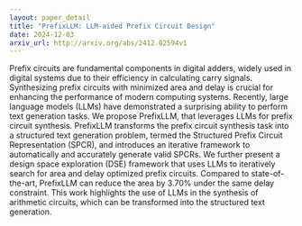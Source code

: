 ```yaml
---
layout: paper_detail
title: "PrefixLLM: LLM-aided Prefix Circuit Design"
date: 2024-12-03
arxiv_url: http://arxiv.org/abs/2412.02594v1
---
```


Prefix circuits are fundamental components in digital adders, widely used in digital systems due to their efficiency in calculating carry signals. Synthesizing prefix circuits with minimized area and delay is crucial for enhancing the performance of modern computing systems. Recently, large language models (LLMs) have demonstrated a surprising ability to perform text generation tasks. We propose PrefixLLM, that leverages LLMs for prefix circuit synthesis. PrefixLLM transforms the prefix circuit synthesis task into a structured text generation problem, termed the Structured Prefix Circuit Representation (SPCR), and introduces an iterative framework to automatically and accurately generate valid SPCRs. We further present a design space exploration (DSE) framework that uses LLMs to iteratively search for area and delay optimized prefix circuits. Compared to state-of-the-art, PrefixLLM can reduce the area by 3.70% under the same delay constraint. This work highlights the use of LLMs in the synthesis of arithmetic circuits, which can be transformed into the structured text generation.
